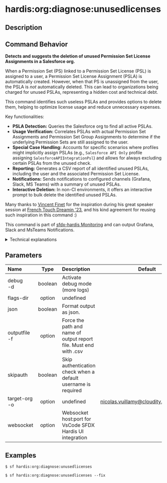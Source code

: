 <!-- This file has been generated with command 'sf hardis:doc:plugin:generate'. Please do not update it manually or it may be overwritten -->
# hardis:org:diagnose:unusedlicenses

## Description


## Command Behavior

**Detects and suggests the deletion of unused Permission Set License Assignments in a Salesforce org.**

When a Permission Set (PS) linked to a Permission Set License (PSL) is assigned to a user, a Permission Set License Assignment (PSLA) is automatically created. However, when that PS is unassigned from the user, the PSLA is *not* automatically deleted. This can lead to organizations being charged for unused PSLAs, representing a hidden cost and technical debt.

This command identifies such useless PSLAs and provides options to delete them, helping to optimize license usage and reduce unnecessary expenses.

Key functionalities:

- **PSLA Detection:** Queries the Salesforce org to find all active PSLAs.
- **Usage Verification:** Correlates PSLAs with actual Permission Set Assignments and Permission Set Group Assignments to determine if the underlying Permission Sets are still assigned to the user.
- **Special Case Handling:** Accounts for specific scenarios where profiles might implicitly assign PSLAs (e.g., `Salesforce API Only` profile assigning `SalesforceAPIIntegrationPsl`) and allows for always excluding certain PSLAs from the unused check.
- **Reporting:** Generates a CSV report of all identified unused PSLAs, including the user and the associated Permission Set License.
- **Notifications:** Sends notifications to configured channels (Grafana, Slack, MS Teams) with a summary of unused PSLAs.
- **Interactive Deletion:** In non-CI environments, it offers an interactive prompt to bulk delete the identified unused PSLAs.

Many thanks to [Vincent Finet](https://www.linkedin.com/in/vincentfinet/) for the inspiration during his great speaker session at [French Touch Dreamin '23](https://frenchtouchdreamin.com/), and his kind agreement for reusing such inspiration in this command :)

This command is part of [sfdx-hardis Monitoring](https://sfdx-hardis.cloudity.com/salesforce-monitoring-unused-licenses/) and can output Grafana, Slack and MsTeams Notifications.

<details>
<summary>Technical explanations</summary>

The command's technical implementation involves extensive querying of Salesforce objects and data correlation:

- **SOQL Queries (Bulk API):** It uses `bulkQuery` and `bulkQueryChunksIn` to efficiently retrieve large volumes of data from `PermissionSetLicenseAssign`, `PermissionSetLicense`, `PermissionSet`, `PermissionSetGroupComponent`, and `PermissionSetAssignment` objects.
- **Data Correlation:** It meticulously correlates data across these objects to determine if a `PermissionSetLicenseAssign` record has a corresponding active assignment to a Permission Set or Permission Set Group for the same user.
- **Filtering Logic:** It applies complex filtering logic to exclude PSLAs that are genuinely in use or are part of predefined exceptions (e.g., `alwaysExcludeForActiveUsersPermissionSetLicenses`).
- **Bulk Deletion:** If the user opts to delete unused PSLAs, it uses `bulkUpdate` with the `delete` operation to efficiently remove multiple records.
- **Report Generation:** It uses `generateCsvFile` to create the CSV report of unused PSLAs.
- **Notification Integration:** It integrates with the `NotifProvider` to send notifications, including attachments of the generated CSV report and metrics for monitoring dashboards.
- **User Interaction:** Uses `prompts` for interactive confirmation before performing deletion operations.
</details>


## Parameters

|Name|Type|Description|Default|Required|Options|
|:---|:--:|:----------|:-----:|:------:|:-----:|
|debug<br/>-d|boolean|Activate debug mode (more logs)||||
|flags-dir|option|undefined||||
|json|boolean|Format output as json.||||
|outputfile<br/>-f|option|Force the path and name of output report file. Must end with .csv||||
|skipauth|boolean|Skip authentication check when a default username is required||||
|target-org<br/>-o|option|undefined|nicolas.vuillamy@cloudity.com.playnico|||
|websocket|option|Websocket host:port for VsCode SFDX Hardis UI integration||||

## Examples

```shell
$ sf hardis:org:diagnose:unusedlicenses
```

```shell
$ sf hardis:org:diagnose:unusedlicenses --fix
```


